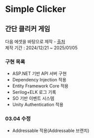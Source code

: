# Simple Clicker
## 간단 클리커 게임
다음 에셋을 바탕으로 제작 - [출처](https://assetstore.unity.com/packages/2d/characters/bolt-2d-jellyfarm-assets-pack-188722)
<br/>
제작 기간 : 2024/12/21 ~ 2025/01/05

### 구현 목록
- ASP.NET 기반 API 서버 구현
- Dependency Injection 적용
- Entity Framework Core 적용
- Serilog+ELK 로그 기록 
- SO 기반 이벤트 시스템
- Unity Authentication 적용
### 03.04 수정
- Addressable 적용(Addressable 브랜치)

